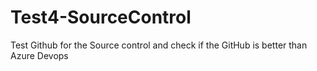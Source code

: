 # Test4-SourceControl
Test Github for the Source control and check if the GitHub is better than Azure Devops
